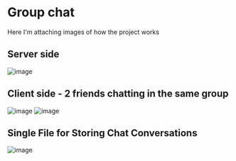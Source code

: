 # Group chat
Here I'm attaching images of how the project works
## Server side
![image](https://github.com/araylimIT2021/Java_Group_Chat/assets/128516749/a3fb3605-0f8e-43a0-b155-8d06b0c96032)

## Client side - 2 friends chatting in the same group 
![image](https://github.com/araylimIT2021/Java_Group_Chat/assets/128516749/a7580652-ff92-4d29-b6b0-1acf95fb094d)
![image](https://github.com/araylimIT2021/Java_Group_Chat/assets/128516749/c5c3bf04-929c-423a-b92e-7601a9d33a2b)

## Single File for Storing Chat Conversations
![image](https://github.com/araylimIT2021/Java_Group_Chat/assets/128516749/0be28c22-d436-4c44-add7-b686560bdeaa)
